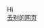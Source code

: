 <!--1.根标签-->  
<html>  
   <!--2.头部-->  
   <head>  
       <!--放配置性的东西,外部引用的资源-->  
       <!--头部内不可缺少的两个标签:-->  
       <!--(1)标题标签--> 
       <!--设置编码(语言)-->  
       <meta charset="utf-8">  
   </head>  
   <!--3.主要内容-->  
   <body>  
<div>  
    Hi
</div>
      <a href=http://192.168.1.102/2.html>去别的网页</a>

   </body>  
</html> 
